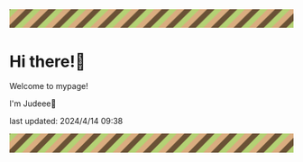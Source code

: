 <!-- Header image -->
<img src="./pokemon/pokemon_28.png" width="1000">

# Hi there!👋

Welcome to mypage!

I'm Judeee🐷

last updated: 2024/4/14 09:38

<!-- Footer image -->
<img src="./pokemon/pokemon_28.png" width="1000">
